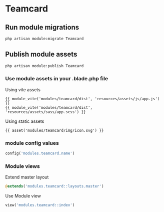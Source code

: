 # Teamcard



## Run module migrations

```sh
php artisan module:migrate Teamcard
```



## Publish module assets

```sh
php artisan module:publish Teamcard
```




### Use module assets in your .blade.php file

Using vite assets
```blade
{{ module_vite('modules/teamcard/dist', 'resources/assets/js/app.js') }}
{{ module_vite('modules/teamcard/dist', 'resources/assets/sass/app.scss') }}
```


Using static assets
```blade
{{ asset('modules/teamcard/img/icon.svg') }}
 ```

### module config values
```php
config('modules.teamcard.name')
```



### Module views

Extend master layout

```php
@extends('modules.teamcard::layouts.master')
```

Use Module view

```php
view('modules.teamcard::index')
```
